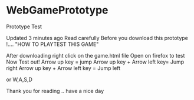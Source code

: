 # WebGamePrototype
Prototype Test  

Updated 3 minutes ago
Read carefully Before you download this prototype !.... "HOW TO PLAYTEST THIS GAME"

After downloading right click on the game.html file
Open on firefox to test
Now Test out! Arrow up key = jump Arrow up key + Arrow left key= Jump right Arrow up key + Arrow left key = Jump left

or W,A,S,D

Thank you for reading .. have a nice day
